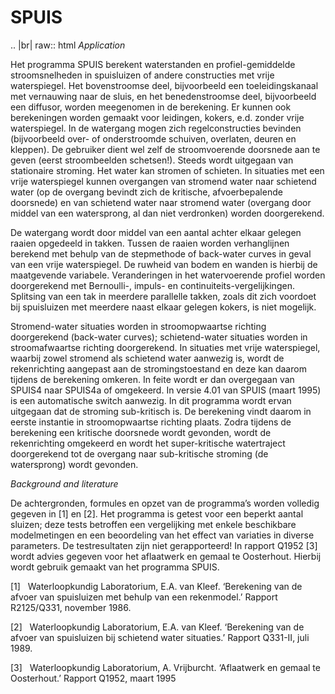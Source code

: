 SPUIS 
=======================================
.. |br| raw:: html
*Application* 

Het programma SPUIS berekent waterstanden en profiel-gemiddelde stroomsnelheden in spuisluizen of andere constructies met vrije waterspiegel. Het bovenstroomse deel, bijvoorbeeld een toeleidingskanaal met vernauwing naar de sluis, en het benedenstroomse deel, bijvoorbeeld een diffusor, worden meegenomen in de berekening. Er kunnen ook berekeningen worden gemaakt voor leidingen, kokers, e.d. zonder vrije waterspiegel. In de watergang mogen zich regelconstructies bevinden (bijvoorbeeld over- of onderstroomde schuiven, overlaten, deuren en kleppen). De gebruiker dient wel zelf de stroomvoerende doorsnede aan te geven (eerst stroombeelden schetsen!). Steeds wordt uitgegaan van stationaire stroming. Het water kan stromen of schieten. In situaties met een vrije waterspiegel kunnen overgangen van stromend water naar schietend water (op de overgang bevindt zich de kritische, afvoerbepalende doorsnede) en van schietend water naar stromend water (overgang door middel van een watersprong, al dan niet verdronken) worden doorgerekend. 

De watergang wordt door middel van een aantal achter elkaar gelegen raaien opgedeeld in takken. Tussen de raaien worden verhanglijnen berekend met behulp van de stepmethode of back-water curves in geval van een vrije waterspiegel. De ruwheid van bodem en wanden is hierbij de maatgevende variabele. Veranderingen in het watervoerende profiel worden doorgerekend met Bernoulli-, impuls- en continuiteits-vergelijkingen. Splitsing van een tak in meerdere parallelle takken, zoals dit zich voordoet bij spuisluizen met meerdere naast elkaar gelegen kokers, is niet mogelijk.

Stromend-water situaties worden in stroomopwaartse richting doorgerekend (back-water curves); schietend-water situaties worden in stroomafwaartse richting doorgerekend. In situaties met vrije waterspiegel, waarbij zowel stromend als schietend water aanwezig is, wordt de rekenrichting aangepast aan de stromingstoestand en deze kan daarom tijdens de berekening omkeren. In feite wordt er dan overgegaan van SPUIS4 naar SPUIS4a of omgekeerd. In versie 4.01 van SPUIS (maart 1995) is een automatische switch aanwezig. In dit programma wordt ervan uitgegaan dat de stroming sub-kritisch is. De berekening vindt daarom in eerste instantie in stroomopwaartse richting plaats. Zodra tijdens de berekening een kritische doorsnede wordt gevonden, wordt de rekenrichting omgekeerd en wordt het super-kritische watertraject doorgerekend tot de overgang naar sub-kritische stroming (de watersprong) wordt gevonden.

*Background and literature*

De achtergronden, formules en opzet van de programma’s worden volledig gegeven in [1] en [2]. Het programma is getest voor een beperkt aantal sluizen; deze tests betroffen een vergelijking met enkele beschikbare modelmetingen en een beoordeling van het effect van variaties in diverse parameters. De testresultaten zijn niet gerapporteerd! In rapport Q1952 [3] wordt advies gegeven voor het aflaatwerk en gemaal te Oosterhout. Hierbij wordt gebruik gemaakt van het programma SPUIS. 

[1]$~~~$Waterloopkundig Laboratorium, E.A. van Kleef.
‘Berekening van de afvoer van spuisluizen met behulp van een rekenmodel.’
Rapport R2125/Q331, november 1986.

[2]$~~~$Waterloopkundig Laboratorium, E.A. van Kleef.
‘Berekening van de afvoer van spuisluizen bij schietend water situaties.’
Rapport Q331-II, juli 1989.

[3]$~~~$Waterloopkundig Laboratorium, A. Vrijburcht.
‘Aflaatwerk en gemaal te Oosterhout.’
Rapport Q1952, maart 1995
